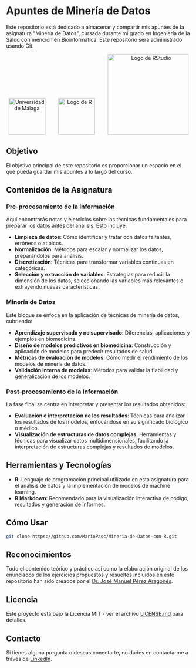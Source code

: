 # Apuntes de Minería de Datos

Este repositorio está dedicado a almacenar y compartir mis apuntes de la asignatura "Minería de Datos", cursada durante mi grado en Ingeniería de la Salud con mención en Bioinformática. Este repositorio será administrado usando Git. 

<p align="center">
  <img src="https://github.com/MarioPasc/Mineria-de-Datos-con-R/assets/120520768/8116be8d-7c0d-4564-9678-d1fda0064a6a" width="100" title="Universidad de Málaga">
  &nbsp; &nbsp; &nbsp; &nbsp;
  <img src="https://www.r-project.org/logo/Rlogo.png" width="100" title="Logo de R">
  &nbsp; &nbsp; &nbsp; &nbsp;
  <img src="https://www.rstudio.com/wp-content/uploads/2018/10/RStudio-Logo-Flat.png" width="220" title="Logo de RStudio">
</p>

## Objetivo

El objetivo principal de este repositorio es proporcionar un espacio en el que pueda guardar mis apuntes a lo largo del curso. 

## Contenidos de la Asignatura

### Pre-procesamiento de la Información
Aquí encontrarás notas y ejercicios sobre las técnicas fundamentales para preparar los datos antes del análisis. Esto incluye:
- **Limpieza de datos**: Cómo identificar y tratar con datos faltantes, erróneos o atípicos.
- **Normalización**: Métodos para escalar y normalizar los datos, preparándolos para análisis.
- **Discretización**: Técnicas para transformar variables continuas en categóricas.
- **Selección y extracción de variables**: Estrategias para reducir la dimensión de los datos, seleccionando las variables más relevantes o extrayendo nuevas características.

### Minería de Datos
Este bloque se enfoca en la aplicación de técnicas de minería de datos, cubriendo:
- **Aprendizaje supervisado y no supervisado**: Diferencias, aplicaciones y ejemplos en biomedicina.
- **Diseño de modelos predictivos en biomedicina**: Construcción y aplicación de modelos para predecir resultados de salud.
- **Métricas de evaluación de modelos**: Cómo medir el rendimiento de los modelos de minería de datos.
- **Validación interna de modelos**: Métodos para validar la fiabilidad y generalización de los modelos.

### Post-procesamiento de la Información
La fase final se centra en interpretar y presentar los resultados obtenidos:
- **Evaluación e interpretación de los resultados**: Técnicas para analizar los resultados de los modelos, enfocándose en su significado biológico o médico.
- **Visualización de estructuras de datos complejas**: Herramientas y técnicas para visualizar datos multidimensionales, facilitando la interpretación de estructuras complejas y resultados de modelos.

## Herramientas y Tecnologías

- **R**: Lenguaje de programación principal utilizado en esta asignatura para el análisis de datos y la implementación de modelos de machine learning.
- **R Markdown**: Recomendado para la visualización interactiva de código, resultados y generación de informes.

## Cómo Usar

```bash
git clone https://github.com/MarioPasc/Mineria-de-Datos-con-R.git
```

## Reconocimientos

Todo el contenido teórico y práctico así como la elaboración original de los enunciados de los ejercicios propuestos y resueltos incluídos en este repositorio han sido creados por el [Dr. José Manuel Pérez Aragonés](https://www.uma.es/departments/teachers/V2dpazh6V09yL0RVZG1pZm13VkdGZz09/). 

## Licencia

Este proyecto está bajo la Licencia MIT - ver el archivo [LICENSE.md](LICENSE) para detalles.

## Contacto

Si tienes alguna pregunta o deseas conectarte, no dudes en contactarme a través de [LinkedIn](https://www.linkedin.com/in/mario-pascual-gonzalez/).
